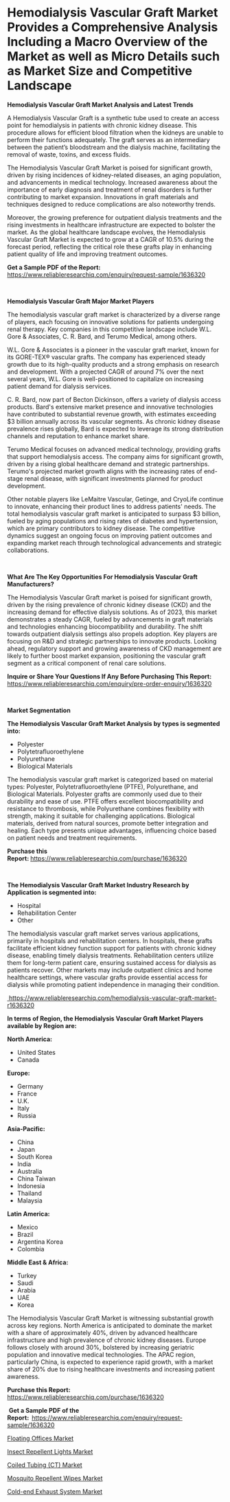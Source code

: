 <p><h1>Hemodialysis Vascular Graft Market Provides a Comprehensive Analysis Including a Macro Overview of the Market as well as Micro Details such as Market Size and Competitive Landscape</h1></p><p><strong>Hemodialysis Vascular Graft Market Analysis and Latest Trends</strong></p>
<p><p>A Hemodialysis Vascular Graft is a synthetic tube used to create an access point for hemodialysis in patients with chronic kidney disease. This procedure allows for efficient blood filtration when the kidneys are unable to perform their functions adequately. The graft serves as an intermediary between the patient’s bloodstream and the dialysis machine, facilitating the removal of waste, toxins, and excess fluids.</p><p>The Hemodialysis Vascular Graft Market is poised for significant growth, driven by rising incidences of kidney-related diseases, an aging population, and advancements in medical technology. Increased awareness about the importance of early diagnosis and treatment of renal disorders is further contributing to market expansion. Innovations in graft materials and techniques designed to reduce complications are also noteworthy trends. </p><p>Moreover, the growing preference for outpatient dialysis treatments and the rising investments in healthcare infrastructure are expected to bolster the market. As the global healthcare landscape evolves, the Hemodialysis Vascular Graft Market is expected to grow at a CAGR of 10.5% during the forecast period, reflecting the critical role these grafts play in enhancing patient quality of life and improving treatment outcomes.</p></p>
<p><strong>Get a Sample PDF of the Report:&nbsp;</strong> <a href="https://www.reliableresearchiq.com/enquiry/request-sample/1636320">https://www.reliableresearchiq.com/enquiry/request-sample/1636320</a></p>
<p>&nbsp;</p>
<p><strong>Hemodialysis Vascular Graft Major Market Players</strong></p>
<p><p>The hemodialysis vascular graft market is characterized by a diverse range of players, each focusing on innovative solutions for patients undergoing renal therapy. Key companies in this competitive landscape include W.L. Gore & Associates, C. R. Bard, and Terumo Medical, among others.</p><p>W.L. Gore & Associates is a pioneer in the vascular graft market, known for its GORE-TEX® vascular grafts. The company has experienced steady growth due to its high-quality products and a strong emphasis on research and development. With a projected CAGR of around 7% over the next several years, W.L. Gore is well-positioned to capitalize on increasing patient demand for dialysis services.</p><p>C. R. Bard, now part of Becton Dickinson, offers a variety of dialysis access products. Bard's extensive market presence and innovative technologies have contributed to substantial revenue growth, with estimates exceeding $3 billion annually across its vascular segments. As chronic kidney disease prevalence rises globally, Bard is expected to leverage its strong distribution channels and reputation to enhance market share.</p><p>Terumo Medical focuses on advanced medical technology, providing grafts that support hemodialysis access. The company aims for significant growth, driven by a rising global healthcare demand and strategic partnerships. Terumo's projected market growth aligns with the increasing rates of end-stage renal disease, with significant investments planned for product development.</p><p>Other notable players like LeMaitre Vascular, Getinge, and CryoLife continue to innovate, enhancing their product lines to address patients' needs. The total hemodialysis vascular graft market is anticipated to surpass $3 billion, fueled by aging populations and rising rates of diabetes and hypertension, which are primary contributors to kidney disease. The competitive dynamics suggest an ongoing focus on improving patient outcomes and expanding market reach through technological advancements and strategic collaborations.</p></p>
<p>&nbsp;</p>
<p><strong>What Are The Key Opportunities For Hemodialysis Vascular Graft Manufacturers?</strong></p>
<p><p>The Hemodialysis Vascular Graft market is poised for significant growth, driven by the rising prevalence of chronic kidney disease (CKD) and the increasing demand for effective dialysis solutions. As of 2023, this market demonstrates a steady CAGR, fueled by advancements in graft materials and technologies enhancing biocompatibility and durability. The shift towards outpatient dialysis settings also propels adoption. Key players are focusing on R&D and strategic partnerships to innovate products. Looking ahead, regulatory support and growing awareness of CKD management are likely to further boost market expansion, positioning the vascular graft segment as a critical component of renal care solutions.</p></p>
<p><strong>Inquire or Share Your Questions If Any Before Purchasing This Report:</strong> <a href="https://www.reliableresearchiq.com/enquiry/pre-order-enquiry/1636320">https://www.reliableresearchiq.com/enquiry/pre-order-enquiry/1636320</a></p>
<p>&nbsp;</p>
<p><strong>Market Segmentation</strong></p>
<p><strong>The Hemodialysis Vascular Graft Market Analysis by types is segmented into:</strong></p>
<p><ul><li>Polyester</li><li>Polytetrafluoroethylene</li><li>Polyurethane</li><li>Biological Materials</li></ul></p>
<p><p>The hemodialysis vascular graft market is categorized based on material types: Polyester, Polytetrafluoroethylene (PTFE), Polyurethane, and Biological Materials. Polyester grafts are commonly used due to their durability and ease of use. PTFE offers excellent biocompatibility and resistance to thrombosis, while Polyurethane combines flexibility with strength, making it suitable for challenging applications. Biological materials, derived from natural sources, promote better integration and healing. Each type presents unique advantages, influencing choice based on patient needs and treatment requirements.</p></p>
<p><strong>Purchase this Report:&nbsp;</strong><a href="https://www.reliableresearchiq.com/purchase/1636320">https://www.reliableresearchiq.com/purchase/1636320</a></p>
<p>&nbsp;</p>
<p><strong>The Hemodialysis Vascular Graft Market Industry Research by Application is segmented into:</strong></p>
<p><ul><li>Hospital</li><li>Rehabilitation Center</li><li>Other</li></ul></p>
<p><p>The hemodialysis vascular graft market serves various applications, primarily in hospitals and rehabilitation centers. In hospitals, these grafts facilitate efficient kidney function support for patients with chronic kidney disease, enabling timely dialysis treatments. Rehabilitation centers utilize them for long-term patient care, ensuring sustained access for dialysis as patients recover. Other markets may include outpatient clinics and home healthcare settings, where vascular grafts provide essential access for dialysis while promoting patient independence in managing their condition.</p></p>
<p><a href="https://www.reliableresearchiq.com/hemodialysis-vascular-graft-market-r1636320">&nbsp;https://www.reliableresearchiq.com/hemodialysis-vascular-graft-market-r1636320</a></p>
<p><strong>In terms of Region, the Hemodialysis Vascular Graft Market Players available by Region are:</strong></p>
<p>
    <p> <strong> North America: </strong>
        <ul>
            <li>United States</li>
            <li>Canada</li>
        </ul>
        </p> 
    <p> <strong> Europe: </strong>
        <ul>
            <li>Germany</li>
            <li>France</li>
            <li>U.K.</li>
            <li>Italy</li>
            <li>Russia</li>
        </ul>
        </p> 
    <p> <strong> Asia-Pacific: </strong>
        <ul>
            <li>China</li>
            <li>Japan</li>
            <li>South Korea</li>
            <li>India</li>
            <li>Australia</li>
            <li>China Taiwan</li>
            <li>Indonesia</li>
            <li>Thailand</li>
            <li>Malaysia</li>
        </ul>
        </p> 
    <p> <strong> Latin America: </strong>
        <ul>
            <li>Mexico</li>
            <li>Brazil</li>
            <li>Argentina Korea</li>
            <li>Colombia</li>
        </ul>
        </p> 
    <p> <strong> Middle East & Africa: </strong>
        <ul>
            <li>Turkey</li>
            <li>Saudi</li>
            <li>Arabia</li>
            <li>UAE</li>
            <li>Korea</li>
        </ul>
    </p>
    </p>
<p><p>The Hemodialysis Vascular Graft Market is witnessing substantial growth across key regions. North America is anticipated to dominate the market with a share of approximately 40%, driven by advanced healthcare infrastructure and high prevalence of chronic kidney diseases. Europe follows closely with around 30%, bolstered by increasing geriatric population and innovative medical technologies. The APAC region, particularly China, is expected to experience rapid growth, with a market share of 20% due to rising healthcare investments and increasing patient awareness.</p></p>
<p><strong>Purchase this Report: </strong><a href="https://www.reliableresearchiq.com/purchase/1636320">https://www.reliableresearchiq.com/purchase/1636320</a></p>
<p>&nbsp;<strong>Get a Sample PDF of the Report:&nbsp;&nbsp;</strong><a href="https://www.reliableresearchiq.com/enquiry/request-sample/1636320">https://www.reliableresearchiq.com/enquiry/request-sample/1636320</a></p>
<p><strong></strong></p>
<p><p><a href="https://www.linkedin.com/pulse/global-floating-offices-industry-types-applications-market-players-sasce">Floating Offices Market</a></p><p><a href="https://issuu.com/reportprime-2/docs/insect-repellent-lights-market-size_05e1950c97d223">Insect Repellent Lights Market</a></p><p><a href="https://medium.com/@viki.alhafis12_69746/coiled-tubing-ct-market-investigation-industry-evolution-and-forecast-till-2031-6f76d4308217">Coiled Tubing (CT) Market</a></p><p><a href="https://issuu.com/reportprime-2/docs/mosquito-repellent-wipes-market-siz_4a83669142202f">Mosquito Repellent Wipes Market</a></p><p><a href="https://medium.com/@viki.alhafis12_69746/cold-end-exhaust-system-market-size-market-segmentation-market-trends-and-growth-analysis-5c7e47719515?postPublishedType=repub">Cold-end Exhaust System Market</a></p></p>